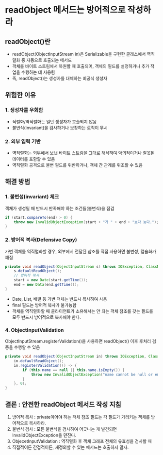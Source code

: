 # readObject 메서드는 방어적으로 작성하라

## readObject()란
- readObject(ObjectInputStream in)은 Serializable을 구현한 클래스에서 역직렬화 중 자동으로 호출되는 메서드
- 객체를 바이트 스트림에서 복원할 때 호출되어, 객체의 필드를 설정하거나 추가 작업을 수행하는 데 사용됨
- 즉, readObject()는 생성자를 대체하는 비공식 생성자

## 위험한 이유
### 1. 생성자를 우회함
- 직렬화/역직렬화는 일반 생성자가 호출되지 않음
- 불변식(invariant)을 검사하거나 보장하는 로직이 무시

### 2. 외부 입력 기반
- 역직렬화는 외부에서 보낸 바이트 스트림을 그대로 해석하여 악의적이거나 잘못된 데이터를 포함할 수 있음
- 역직렬화 공격으로 불변 필드를 위반하거나, 객체 간 관계를 위조할 수 있음

## 해결 방법
### 1. 불변성(invariant) 체크
객체가 생성될 때 반드시 만족해야 하는 조건들(불변식)을 점검

```java
if (start.compareTo(end) > 0) {
    throw new InvalidObjectException(start + "가 " + end + "보다 늦다.");
}
```

### 2. 방어적 복사(Defensive Copy)
가변 객체를 역직렬화할 경우, 외부에서 전달된 참조를 직접 사용하면 불변성, 캡슐화가 깨짐

```java
private void readObject(ObjectInputStream s) throws IOException, ClassNotFoundException {
    s.defaultReadObject();
    // 방어적 복사
    start = new Date(start.getTime()); 
    end = new Data(end.getTime());
}
```
- Date, List, 배열 등 가변 객체는 반드시 복사하여 사용
- final 필드는 방어적 복사가 불가능함
- 객체를 역직렬화할 때 클라이언트가 소유해서는 안 되는 객체 참조를 갖는 필드를 모두 반드시 방어적으로 복사해야 한다.

### 4. ObjectInputValidation
ObjectInputStream.registerValidation()을 사용하면 readObject() 이후 후처리 검증을 수행할 수 있음

```java
private void readObject(ObjectInputStream in) throws IOException, ClassNotFoundException {
    in.defaultReadObject();
    in.registerValidation(() -> {
        if (this.name == null || this.name.isEmpty()) {
            throw new InvalidObjectException("name cannot be null or empty");
        }
    }, 0);
}
```

## 결론 : 안전한 readObject 메서드 작성 지침
1. 방어적 복사 : private이어야 하는 객체 참조 필드는 각 필드가 가리키는 객체를 방어적으로 복사하라.
2. 불변식 검사 : 모든 불변식을 검사하여 어긋나는 게 발견되면 InvalidObjectException을 던진다.
3. ObjecetInputValidation : 역직렬화 후 객체 그래프 전체의 유효성을 검사할 때
4. 직접적이든 간접적이든, 재정의할 수 있는 메서드는 호출하지 말자.
